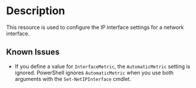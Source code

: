 # Description

This resource is used to configure the IP interface settings for a network interface.

## Known Issues

- If you define a value for `InterfaceMetric`, the `AutomaticMetric`
 setting is ignored. PowerShell ignores `AutomaticMetric` when you
 use both arguments with the `Set-NetIPInterface` cmdlet.
